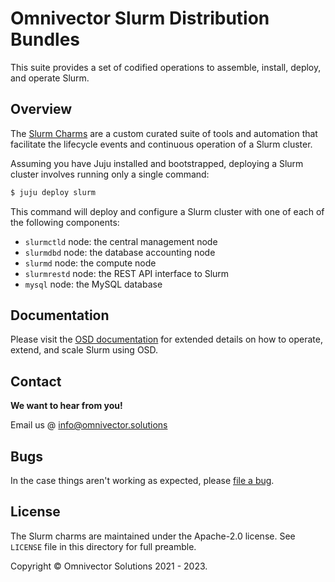 # Omnivector Slurm Distribution Bundles

This suite provides a set of codified operations to assemble, install, deploy,
and operate Slurm.

## Overview

The [Slurm Charms](https://github.com/omnivector-solutions/slurm-charms/) are a
custom curated suite of tools and automation that facilitate the lifecycle
events and continuous operation of a Slurm cluster.

Assuming you have Juju installed and bootstrapped, deploying a Slurm cluster
involves running only a single command:

```bash
$ juju deploy slurm
```

This command will deploy and configure a Slurm cluster with one of each of the
following components:
- `slurmctld` node: the central management node
- `slurmdbd` node: the database accounting node
- `slurmd` node: the compute node
- `slurmrestd` node: the REST API interface to Slurm
- `mysql` node: the MySQL database

## Documentation

Please visit the [OSD documentation](https://omnivector-solutions.github.io/osd-documentation/master/)
for extended details on how to operate, extend, and scale Slurm using OSD.

## Contact

**We want to hear from you!**

Email us @ [info@omnivector.solutions](mailto:info@omnivector.solutions)

## Bugs

In the case things aren't working as expected, please
[file a bug](https://github.com/omnivector-solutions/slurm-charms/issues).

## License

The Slurm charms are maintained under the Apache-2.0 license. See `LICENSE` file in
this directory for full preamble.

Copyright &copy; Omnivector Solutions 2021 - 2023.
